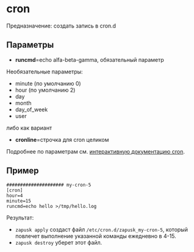 # cron

Предназначение: создать запись в cron.d

## Параметры

* **runcmd**=echo alfa-beta-gamma, обязательный параметр

Необязательные параметры:
* minute (по умолчанию 0)
* hour (по умолчанию 2)
* day
* month
* day_of_week
* user

либо как вариант

* **cronline**=строчка для cron целиком

Подробнее по параметрам см. [интерактивную документацию cron](https://crontab.guru).

## Пример
```
##################### my-cron-5
[cron]
hour=4
minute=15
runcmd=echo hello >/tmp/hello.log
```
Результат: 
* `zapusk apply` создаст файл `/etc/cron.d/zapusk_my-cron-5`, который повлечет выполнение указанной команды ежедневно в 4-15.
* `zapusk destroy` уберет этот файл.